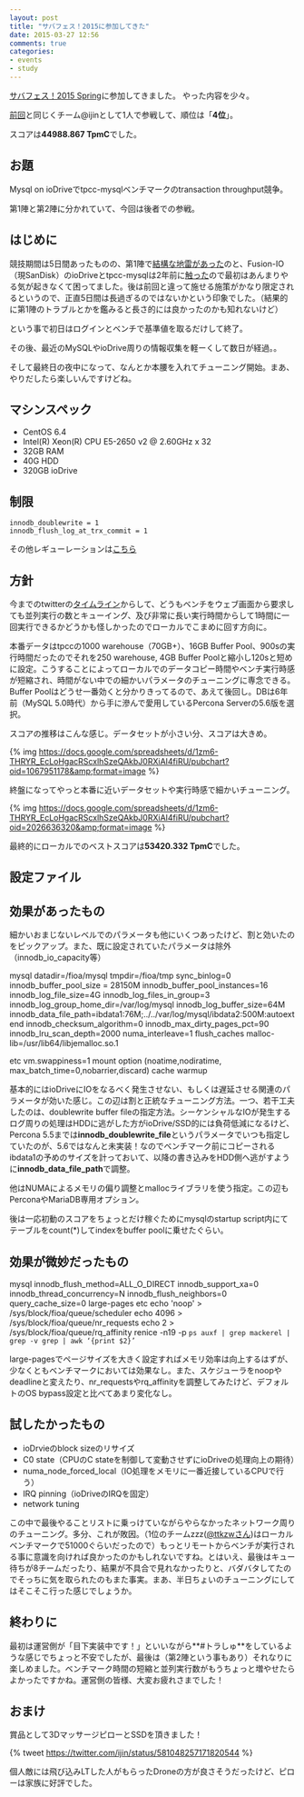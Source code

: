 ```yaml
---
layout: post
title: "サバフェス！2015に参加してきた"
date: 2015-03-27 12:56
comments: true
categories: 
- events
- study
---
```


[サバフェス！2015 Spring](http://connpass.com/event/11571/)に参加してきました。
やった内容を少々。

[前回](/blog/2013/12/13/serverfesta-2013-autumn)と同じくチーム@ijinとして1人で参戦して、順位は「**4位**」。

スコアは**44988.867 TpmC**でした。

## お題 ##

Mysql on ioDriveでtpcc-mysqlベンチマークのtransaction throughput競争。

第1陣と第2陣に分かれていて、今回は後者での参戦。

## はじめに ##

競技期間は5日間あったものの、第1陣で[結構な地雷があった](http://netmark.jp/2015/03/svfes-2.html)のと、Fusion-IO（現SanDisk）のioDriveとtpcc-mysqlは2年前に[触った](/blog/2013/02/22/mysql-benchmarks-on-aws-ssd-vs-fusion-io/)ので最初はあんまりやる気が起きなくて困ってました。後は前回と違って施せる施策がかなり限定されるというので、正直5日間は長過ぎるのではないかという印象でした。（結果的に第1陣のトラブルとかを鑑みると長さ的には良かったのかも知れないけど）

という事で初日はログインとベンチで基準値を取るだけして終了。

その後、最近のMySQLやioDrive周りの情報収集を軽ーくして数日が経過。。

そして最終日の夜中になって、なんとか本腰を入れてチューニング開始。まあ、やりだしたら楽しいんですけどね。

## マシンスペック ##

- CentOS 6.4
- Intel(R) Xeon(R) CPU E5-2650 v2 @ 2.60GHz x 32
- 32GB RAM
- 40G HDD
- 320GB ioDrive

## 制限 ##

    innodb_doublewrite = 1
    innodb_flush_log_at_trx_commit = 1

その他レギューレーションは[こちら](https://2015spring.serverfesta.info/?page_id=299)

## 方針 ##

今までのtwitterの[タイムライン](https://twitter.com/search?q=%23%E3%82%B5%E3%83%90%E3%83%95%E3%82%A7%E3%82%B9)からして、どうもベンチをウェブ画面から要求しても並列実行の数とキューイング、及び非常に長い実行時間からして1時間に一回実行できるかどうかも怪しかったのでローカルでこまめに回す方向に。

本番データはtpccの1000 warehouse（70GB+）、16GB Buffer Pool、900sの実行時間だったのでそれを250 warehouse, 4GB Buffer Poolと縮小し120sと短めに設定。こうすることによってローカルでのデータコピー時間やベンチ実行時感が短縮され、時間がない中での細かいパラメータのチューニングに専念できる。Buffer Poolはどうせ一番効くと分かりきってるので、あえて後回し。DBは6年前（MySQL 5.0時代）から手に滲んで愛用しているPercona Serverの5.6版を選択。

スコアの推移はこんな感じ。データセットが小さい分、スコアは大きめ。

{% img https://docs.google.com/spreadsheets/d/1zm6-THRYR_EcLoHgacRScxlhSzeQAkbJ0RXiAI4fiRU/pubchart?oid=1067951178&amp;format=image %}

終盤になってやっと本番に近いデータセットや実行時感で細かいチューニング。

{% img https://docs.google.com/spreadsheets/d/1zm6-THRYR_EcLoHgacRScxlhSzeQAkbJ0RXiAI4fiRU/pubchart?oid=2026636320&amp;format=image %}

最終的にローカルでのベストスコアは**53420.332 TpmC**でした。

## 設定ファイル ##

<script src="https://gist.github.com/ijin/341bab7569e372e1addb.js"></script>

## 効果があったもの ##

細かいおまじないレベルでのパラメータも他にいくつあったけど、割と効いたのをピックアップ。また、既に設定されていたパラメータは除外（innodb_io_capacity等）

mysql
    datadir=/fioa/mysql
    tmpdir=/fioa/tmp
    sync_binlog=0
    innodb_buffer_pool_size = 28150M
    innodb_buffer_pool_instances=16
    innodb_log_file_size=4G
    innodb_log_files_in_group=3
    innodb_log_group_home_dir=/var/log/mysql
    innodb_log_buffer_size=64M
    innodb_data_file_path=ibdata1:76M;../../var/log/mysql/ibdata2:500M:autoextend
    innodb_checksum_algorithm=0
    innodb_max_dirty_pages_pct=90
    innodb_lru_scan_depth=2000
    numa_interleave=1
    flush_caches
    malloc-lib=/usr/lib64/libjemalloc.so.1

etc
    vm.swappiness=1
    mount option (noatime,nodiratime,  max_batch_time=0,nobarrier,discard)
    cache warmup

基本的にはioDriveにIOをなるべく発生させない、もしくは遅延させる関連のパラメータが効いた感じ。この辺は割と正統なチューニング方法。一つ、若干工夫したのは、doublewrite buffer fileの指定方法。シーケンシャルなIOが発生するログ周りの処理はHDDに逃がした方がioDrive/SSD的には負荷低減になるけど、Percona 5.5までは**innodb_doublewrite_file**というパラメータでいつも指定していたのが、5.6ではなんと未実装！なのでベンチマーク前にコピーされるibdata1の予めのサイズを計っておいて、以降の書き込みをHDD側へ逃がすように**innodb_data_file_path**で調整。

他はNUMAによるメモリの偏り調整とmallocライブラリを使う指定。この辺もPerconaやMariaDB専用オプション。

後は一応初動のスコアをちょっとだけ稼ぐためにmysqlのstartup script内にてテーブルをcount(*)してindexをbuffer poolに乗せたぐらい。

## 効果が微妙だったもの ##

mysql
    innodb_flush_method=ALL_O_DIRECT
    innodb_support_xa=0
    innodb_thread_concurrency=N
    innodb_flush_neighbors=0
    query_cache_size=0
    large-pages
etc
    echo 'noop' > /sys/block/fioa/queue/scheduler
    echo 4096 > /sys/block/fioa/queue/nr_requests
    echo 2 > /sys/block/fioa/queue/rq_affinity
    renice -n19 -p `ps auxf | grep mackerel | grep -v grep | awk ‘{print $2}’`

large-pagesでページサイズを大きく設定すればメモリ効率は向上するはずが、少なくともベンチマークにおいては効果なし。また、スケジューラをnoopやdeadlineと変えたり、nr_requestsやrq_affinityを調整してみたけど、デフォルトのOS bypass設定と比べてあまり変化なし。

## 試したかったもの ##

- ioDrvieのblock sizeのリサイズ
- C0 state（CPUのC stateを制御して変動させずにioDriveの処理向上の期待）
- numa_node_forced_local（IO処理をメモリに一番近接しているCPUで行う）
- IRQ pinning（ioDriveのIRQを固定）
- network tuning

この中で最後やることリストに乗っけていながらやらなかったネットワーク周りのチューニング。多分、これが敗因。（1位のチームzzz([@ttkzwさん](https://twitter.com/ttkzw))はローカルベンチマークで51000ぐらいだったので）もっとリモートからベンチが実行される事に意識を向ければ良かったのかもしれないですね。とはいえ、最後はキュー待ちが8チームだったり、結果が不具合で見れなかったりと、バダバタしてたのでそっちに気を取られたのもまた事実。まあ、半日ちょいのチューニングにしてはそこそこ行った感じでしょうか。

## 終わりに ##

最初は運営側が「目下実装中です！」といいながら**#トラしゅ**をしているような感じでちょっと不安でしたが、最後は（第2陣という事もあり）それなりに楽しめました。ベンチマーク時間の短縮と並列実行数がもうちょっと増やせたらよかったですかね。運営側の皆様、大変お疲れさまでした！

## おまけ ##

賞品として3DマッサージピローとSSDを頂きました！

{% tweet https://twitter.com/ijin/status/581048257171820544 %}

個人敵には飛び込みLTした人がもらったDroneの方が良さそうだったけど、ピローは家族に好評でした。


